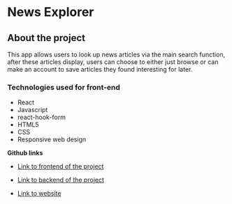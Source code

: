 # News Explorer

## About the project

This app allows users to look up news articles via the main search function, after these articles display, users can choose to either just browse or can make an account to save articles they found interesting for later.

### Technologies used for front-end

- React
- Javascript
- react-hook-form
- HTML5
- CSS
- Responsive web design

**Github links**

- [Link to frontend of the project](https://github.com/Ian-Diz/news-explorer-frontend)

- [Link to backend of the project](https://github.com/Ian-Diz/news-explorer-backend)

- [Link to website](https://www.newsexplorer.ignorelist.com/)
